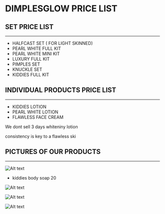 # DIMPLESGLOW PRICE LIST 


## SET PRICE LIST
---


- HALFCAST SET ( FOR LIGHT SKINNED)
- PEARL WHITE FULL KIT
- PEARL WHITE MINI KIT
- LUXURY FULL KIT
- PIMPLES SET
- KNUCKLE SET
- KIDDIES FULL KIT 


## INDIVIDUAL PRODUCTS PRICE LIST 
---

- KIDDIES LOTION
- PEARL WHITE LOTION
- FLAWLESS FACE CREAM

We dont sell 3 days whiteniny lotion 

consistency is key to a flawless ski 

## PICTURES OF OUR PRODUCTS
--- 


![Alt text](kiddies%20black%20soap.jpg)

- kiddies body soap 20

![Alt text](../pictures/pearl%20white%20lotion.jpg)

![Alt text](../pictures/renew%20whitening%20body%20scrub.jpg)

![Alt text](../pictures/dimpleglow%20logo.jpeg)









